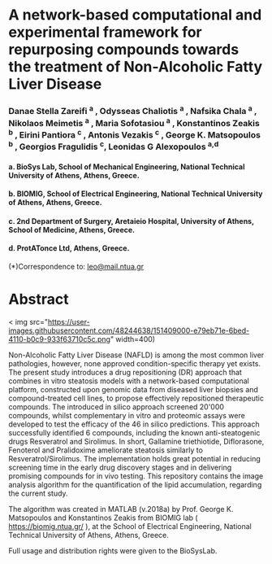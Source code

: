 # A network-based computational and experimental framework for repurposing compounds towards the treatment of Non-Alcoholic Fatty Liver Disease
### Danae Stella Zareifi <sup>a</sup> , Odysseas Chaliotis <sup>a</sup> , Nafsika Chala <sup>a</sup> , Nikolaos Meimetis <sup>a</sup> , Maria Sofotasiou <sup>a</sup> , Konstantinos Zeakis <sup>b</sup> , Eirini Pantiora <sup>c</sup> , Antonis Vezakis <sup>c</sup> , George K. Matsopoulos <sup>b</sup> , Georgios Fragulidis <sup>c</sup>, Leonidas G Alexopoulos <sup>a,d</sup>
 #### a. BioSys Lab, School of Mechanical Engineering, National Technical University of Athens, Athens, Greece.
#### b. BIOMIG, School of Electrical Engineering, National Technical University of Athens, Athens, Greece.
#### c. 2nd Department of Surgery, Aretaieio Hospital, University of Athens, School of Medicine, Athens, Greece.
#### d. ProtATonce Ltd, Athens, Greece.

(*)Correspondence to: leo@mail.ntua.gr

# Abstract
< img src="https://user-images.githubusercontent.com/48244638/151409000-e79eb71e-6bed-4110-b0c9-933f63710c5c.png" width=400)

Non-Alcoholic Fatty Liver Disease (NAFLD) is among the most common liver pathologies, however, none approved condition-specific therapy yet exists. The present study introduces a drug repositioning (DR) approach that combines in vitro steatosis models with a network-based computational platform, constructed upon genomic data from diseased liver biopsies and compound-treated cell lines, to propose effectively repositioned therapeutic compounds. The introduced in silico approach screened 20'000 compounds, whilst complementary in vitro and proteomic assays were developed to test the efficacy of the 46 in silico predictions. This approach successfully identified 6 compounds, including the known anti-steatogenic drugs Resveratrol and Sirolimus. In short, Gallamine triethiotide, Diflorasone, Fenoterol and Pralidoxime ameliorate steatosis similarly to Resveratrol/Sirolimus. The implementation holds great potential in reducing screening time in the early drug discovery stages and in delivering promising compounds for in vivo testing.
This repository contains the image analysis algorithm for the quantification of the lipid accumulation, regarding the current study.

The algorithm was created in MATLAB (v.2018a) by Prof. George K. Matsopoulos and Konstantinos Zeakis from BIOMIG lab ( https://biomig.ntua.gr/ ), at the School of Electrical Engineering, National Technical University of Athens, Athens, Greece.

Full usage and distribution rights were given to the BioSysLab.
